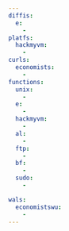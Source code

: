 ```yaml
---
diffis:
  e:
    -
platfs:
  hackmyvm:
    -
curls:
  economists:
    -
functions:
  unix:
    -
  e:
    -
  hackmyvm:
    -
  al:
    -
  ftp:
    -
  bf:
    -
  sudo:
    -

wals:
  economistswu:
    -
---
```

